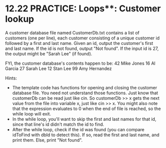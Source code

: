 # 12.22 PRACTICE: Loops**: Customer lookup
A customer database file named CustomerDb.txt contains a list of customers (one per line), each customer consisting of a unique customer id followed by a first and last name. Given an id, output the customer's first and last name. If the id is not found, output "Not found". If the input id is 27, the output might be "Sarah Lee" (if found).

FYI, the customer database's contents happen to be: 42 Mike Jones 16 Al Garcia 27 Sarah Lee 12 Stan Lee 99 Amy Hernandez

Hints:
* The template code has functions for opening and closing the customer database file. You need not understand those functions. Just know that customerDb can be read just like cin. So customerDb >> x gets the next value from the file into variable x, just like cin >> x. You might also note that the expression evaluates to 0 when the end of file is reached, so the while loop will exit.
* In the while loop, you'll want to skip the first and last names for that id, since that line's id didn't match the id to find.
* After the while loop, check if the id was found (you can compare idToFind with dbId to detect this). If so, read the first and last name, and print them. Else, print "Not found".